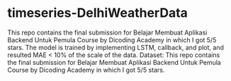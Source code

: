 # timeseries-DelhiWeatherData
This repo contains the final submission for Belajar Membuat Aplikasi Backend Untuk Pemula Course by Dicoding Academy in which I got 5/5 stars. The model is trained by implementing LSTM, callback, and plot, and resulted MAE < 10% of the scale of the data. 
Dataset: 
This repo contains the final submission for Belajar Membuat Aplikasi Backend Untuk Pemula Course by Dicoding Academy in which I got 5/5 stars.
